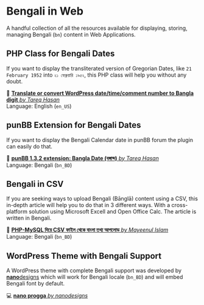 # Bengali in Web

A handful collection of all the resources available for displaying, storing, managing Bengali (`bn`) content in Web Applications.

## PHP Class for Bengali Dates

If you want to display the transliterated version of Gregorian Dates, like `21 February 1952` into `২১ ফেব্রুয়ারি ১৯৫২`, this PHP class will help you without any doubt.

📄 [**Translate or convert WordPress date/time/comment number to Bangla digit** _by Tareq Hasan_](https://tareq.co/2010/09/translate-wordpress-date-time-comment-number-to-bangla-digit/)<br>
Language: English (`en_US`)

## punBB Extension for Bengali Dates

If you want to display the Bengali Calendar date in punBB forum the plugin can easily do that.

📄 [**punBB 1.3.2 extension: Bangla Date (বঙ্গাব্দ)** _by Tareq Hasan_](https://tareq.co/2009/04/punbb-132-extension-bangla-date-বঙ্গাব্দ/)<br>
Language: Bengali (`bn_BD`)

## Bengali in CSV

If you are seeking ways to upload Bengali (Bānglā) content using a CSV, this in-depth article will help you to do that in 3 different ways. With a cross-platform solution using Microsoft Excell and Open Office Calc. The article is written in Bengali.

📄 [**PHP-MySQL দিয়ে CSV ফাইল থেকে বাংলা তথ্য আপলোড** _by Mayeenul Islam_](https://tuts.nanodesignsbd.com/csv-bengali-import-using-php-mysql/)<br>
Language: Bengali (`bn_BD`)

## WordPress Theme with Bengali Support

A WordPress theme with complete Bengali support was developed by [**nano**designs](https://nanodesignsbd.com/) which will work for Bengali locale (`bn_BD`) and will embed Bengali font by default.

💻 [**nano progga** _by nanodesigns_](https://github.com/nanodesigns/nano-progga)

